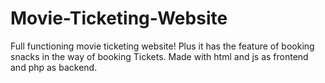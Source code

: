 # Movie-Ticketing-Website
Full functioning movie ticketing website! Plus it has the feature of booking snacks in the way of booking Tickets. Made with html and js as frontend and php as backend.

